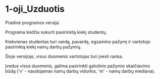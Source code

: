 # 1-oji_Uzduotis

Pradinė programos versija

Programa leidžia sukurti pasirinktą kiekį studentų.

Kiekvienas studentas turi vardą, pavardę, egzamino pažymį ir vartotojo pasirinktą kiekį namų darbų pažymių.

Šioje versijoje, visus duomenis vartotojas turi įvesti ranka.

Įvedus visus duomenis, galima pasirinkti galutinio pažymio skaičiavimo būdą ('v' - naudojamas namų darbų vidurkis, 'm' - namų darbų mediana).
